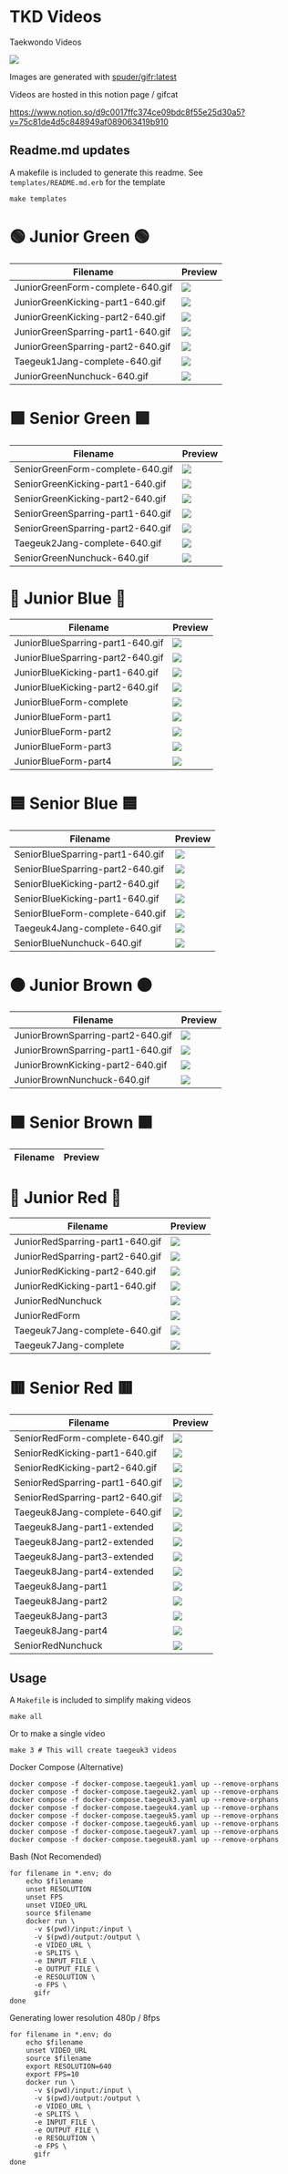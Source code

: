 # TKD Videos

Taekwondo Videos

![](https://upload.wikimedia.org/wikipedia/commons/thumb/0/09/Flag_of_South_Korea.svg/1599px-Flag_of_South_Korea.svg.png)

Images are generated with [spuder/gifr:latest](https://github.com/spuder/gifr)


Videos are hosted in this notion page / gifcat

https://www.notion.so/d9c0017ffc374ce09bdc8f55e25d30a5?v=75c81de4d5c848949af089063419b910

## Readme.md updates

A makefile is included to generate this readme. See `templates/README.md.erb` for the template

```
make templates
````

# :green_circle: Junior Green :green_circle:

| Filename | Preview | 
|---|---|
| JuniorGreenForm-complete-640.gif | ![](https://media2.giphy.com/media/nDhYdsdPYURQaEvQES/giphy.gif)| 
| JuniorGreenKicking-part1-640.gif | ![](https://media3.giphy.com/media/5OwdQkeOVvDK81cD2z/giphy.gif)| 
| JuniorGreenKicking-part2-640.gif | ![](https://media0.giphy.com/media/d9XCX7W0k4ClwkOhLI/giphy.gif)| 
| JuniorGreenSparring-part1-640.gif | ![](https://media3.giphy.com/media/E0zROpojY1xyrDJu7m/giphy.gif)| 
| JuniorGreenSparring-part2-640.gif | ![](https://media3.giphy.com/media/TScXLcqM7obbmtQbDb/giphy.gif)| 
| Taegeuk1Jang-complete-640.gif | ![](https://media4.giphy.com/media/UUZUf3FDhyPUAB3YyI/giphy.gif)| 
| JuniorGreenNunchuck-640.gif | ![](https://media1.giphy.com/media/bJUwKxafM4NPBOcYpA/giphy.gif)| 

# :green_square: Senior Green :green_square: 

| Filename | Preview | 
|---|---|
| SeniorGreenForm-complete-640.gif | ![](https://media.giphy.com/media/iXXVK7fzEsb27kcHKx/giphy.gif)| 
| SeniorGreenKicking-part1-640.gif | ![](https://media2.giphy.com/media/wCICFN31jaYg8Os7sU/giphy.gif)| 
| SeniorGreenKicking-part2-640.gif | ![](https://media0.giphy.com/media/zu9Y55rIFKmau2sTva/giphy.gif)| 
| SeniorGreenSparring-part1-640.gif | ![](https://media2.giphy.com/media/P6HVREmZeMOgCB4ZWJ/giphy.gif)| 
| SeniorGreenSparring-part2-640.gif | ![](https://media3.giphy.com/media/JrWjGBj34vH1MqoclE/giphy.gif)| 
| Taegeuk2Jang-complete-640.gif | ![](https://media3.giphy.com/media/bDFyjibsViLpdvcMrc/giphy.gif)| 
| SeniorGreenNunchuck-640.gif | ![](https://media2.giphy.com/media/l1FlUriKjRSV59BGlI/giphy.gif)| 

# :large_blue_circle: Junior Blue :large_blue_circle:

| Filename | Preview | 
|---|---|
| JuniorBlueSparring-part1-640.gif | ![](https://media.giphy.com/media/Y2Vp9aYs7KB4YJjZdU/giphy.gif)| 
| JuniorBlueSparring-part2-640.gif | ![](https://media.giphy.com/media/IJTrcKtdSLlQjeYJsH/giphy.gif)| 
| JuniorBlueKicking-part1-640.gif | ![](https://media.giphy.com/media/tSQbhOSd9Xw9WZrjlV/giphy.gif)| 
| JuniorBlueKicking-part2-640.gif | ![](https://media.giphy.com/media/hTPSmRXmPYYfgy4pW2/giphy.gif)| 
| JuniorBlueForm-complete | ![](https://media.giphy.com/media/B1gDxuAiMwfhQFGoaI/giphy-downsized-large.gif)| 
| JuniorBlueForm-part1 | ![](https://imgur.com/WH0IeIk.gif)| 
| JuniorBlueForm-part2 | ![](https://imgur.com/ZSn8fMf.gif)| 
| JuniorBlueForm-part3 | ![](https://imgur.com/7AOnHI6.gif)| 
| JuniorBlueForm-part4 | ![](https://imgur.com/SOhY068.gif)| 

# :blue_square: Senior Blue :blue_square:

| Filename | Preview | 
|---|---|
| SeniorBlueSparring-part1-640.gif | ![](https://media.giphy.com/media/lpvDQo3px8VUxyxXaq/giphy.gif)| 
| SeniorBlueSparring-part2-640.gif | ![](https://media.giphy.com/media/Nz3ey0rOcuzp5wUnpu/giphy.gif)| 
| SeniorBlueKicking-part2-640.gif | ![](https://media.giphy.com/media/zXcF6l14fnJog5D0OP/giphy.gif)| 
| SeniorBlueKicking-part1-640.gif | ![](https://media.giphy.com/media/PuruVzNyKySFAjciou/giphy.gif)| 
| SeniorBlueForm-complete-640.gif | ![](https://media.giphy.com/media/IVMLroW0Ct5F27aTVP/giphy-downsized-large.gif)| 
| Taegeuk4Jang-complete-640.gif | ![](https://media.giphy.com/media/oBm3s8K0doYjSWOVC2/giphy.gif)| 
| SeniorBlueNunchuck-640.gif | ![](https://media.giphy.com/media/v1.Y2lkPTc5MGI3NjExNDMzNmI3NTkyNDg0NzIxNGM3ODUyZjBjYTgyOWJlNGU3NzI4MjkzMyZjdD1n/k4ZLjNeRkiDMBGUzWS/giphy-downsized-large.gif)| 

# :brown_circle: Junior Brown :brown_circle: 

| Filename | Preview | 
|---|---|
| JuniorBrownSparring-part2-640.gif | ![](https://media.giphy.com/media/RjpuUuSC6FH4zb4QnD/giphy.gif)| 
| JuniorBrownSparring-part1-640.gif | ![](https://media.giphy.com/media/aor2iyIkfZAq3sCp36/giphy.gif)| 
| JuniorBrownKicking-part2-640.gif | ![](https://media.giphy.com/media/I9vKoToiXGpLa4gtUV/giphy.gif)| 
| JuniorBrownNunchuck-640.gif | ![](https://media.giphy.com/media/v1.Y2lkPTc5MGI3NjExYWE4ZTIzMjc4NzVjZTkxZjA0YmY5NzhhOTI5OGM0ZDg5ZTAxNTBiYyZjdD1n/34ds7dNwTsCgdIkGzZ/giphy-downsized-large.gif)| 

# :brown_square: Senior Brown :brown_square:

| Filename | Preview | 
|---|---|


# :red_circle: Junior Red :red_circle:

| Filename | Preview | 
|---|---|
| JuniorRedSparring-part1-640.gif | ![](https://media.giphy.com/media/sb1oQUrB5NXQP0FJf2/giphy.gif)| 
| JuniorRedSparring-part2-640.gif | ![](https://media.giphy.com/media/0ZFJ24wFme03SMWDVy/giphy.gif)| 
| JuniorRedKicking-part2-640.gif | ![](https://media.giphy.com/media/7KSgR8N0GI3TUwbpYd/giphy.gif)| 
| JuniorRedKicking-part1-640.gif | ![](https://media.giphy.com/media/41PAO6zZ8QqyewezQx/giphy.gif)| 
| JuniorRedNunchuck | ![](https://media.giphy.com/media/VgWBfy0Me4zVeACoz1/giphy-downsized-large.gif)| 
| JuniorRedForm | ![](https://media.giphy.com/media/9o1d43XADKPJyBrXvX/giphy-downsized-large.gif)| 
| Taegeuk7Jang-complete-640.gif | ![](https://media.giphy.com/media/pBUEvSI8zwkw9fGj2Y/giphy.gif)| 
| Taegeuk7Jang-complete | ![](https://media.giphy.com/media/XQvFqRWrTFb5yOS5og/giphy.gif)| 

# :red_square: Senior Red :red_square:

| Filename | Preview | 
|---|---|
| SeniorRedForm-complete-640.gif | ![](https://media.giphy.com/media/B5r3Yumgl83VJ6EGyS/giphy-downsized-large.gif)| 
| SeniorRedKicking-part1-640.gif | ![](https://media.giphy.com/media/KrxbSMg5924Q6HU3fV/giphy.gif)| 
| SeniorRedKicking-part2-640.gif | ![](https://media.giphy.com/media/Ckj0woYpjv0uvgWC7a/giphy.gif)| 
| SeniorRedSparring-part1-640.gif | ![](https://media.giphy.com/media/IEW9UEg2qyeCumfMA7/giphy.gif)| 
| SeniorRedSparring-part2-640.gif | ![](https://media.giphy.com/media/5xTEBSWE1lcNy7B5M7/giphy.gif)| 
| Taegeuk8Jang-complete-640.gif | ![](https://media.giphy.com/media/eHZdU16068fBluCZj6/giphy.gif)| 
| Taegeuk8Jang-part1-extended | ![](https://media.giphy.com/media/gTr5mGLrTVl5tPT7G4/giphy.gif)| 
| Taegeuk8Jang-part2-extended | ![](https://media.giphy.com/media/Tkxvas2pXFuKk3MRtr/giphy.gif)| 
| Taegeuk8Jang-part3-extended | ![](https://media.giphy.com/media/iLvFTQwKMJASAFVDaM/giphy.gif)| 
| Taegeuk8Jang-part4-extended | ![](https://media.giphy.com/media/ub37OaoP0qqzGCXhly/giphy.gif)| 
| Taegeuk8Jang-part1 | ![](https://media.giphy.com/media/Q7MFwuAuyN8EEuVTKH/giphy.gif)| 
| Taegeuk8Jang-part2 | ![](https://media.giphy.com/media/Lf01UrM9S0wNsvL7Vh/giphy.gif)| 
| Taegeuk8Jang-part3 | ![](https://media.giphy.com/media/xWwYK4vVfsJ3wDrcQt/giphy.gif)| 
| Taegeuk8Jang-part4 | ![](https://media.giphy.com/media/H4snyDjciW5ztKvhZH/giphy.gif)| 
| SeniorRedNunchuck | ![](https://media.giphy.com/media/hKIO3JwGEo4vRzQy4p/giphy-downsized-large.gif)| 


## Usage

A `Makefile` is included to simplify making videos

```
make all
```

Or to make a single video

```
make 3 # This will create taegeuk3 videos
```



Docker Compose (Alternative)

```
docker compose -f docker-compose.taegeuk1.yaml up --remove-orphans
docker compose -f docker-compose.taegeuk2.yaml up --remove-orphans
docker compose -f docker-compose.taegeuk3.yaml up --remove-orphans
docker compose -f docker-compose.taegeuk4.yaml up --remove-orphans
docker compose -f docker-compose.taegeuk5.yaml up --remove-orphans
docker compose -f docker-compose.taegeuk6.yaml up --remove-orphans
docker compose -f docker-compose.taegeuk7.yaml up --remove-orphans
docker compose -f docker-compose.taegeuk8.yaml up --remove-orphans
```

Bash (Not Recomended)

```
for filename in *.env; do
    echo $filename
    unset RESOLUTION
    unset FPS
    unset VIDEO_URL
    source $filename
    docker run \
      -v $(pwd)/input:/input \
      -v $(pwd)/output:/output \
      -e VIDEO_URL \
      -e SPLITS \
      -e INPUT_FILE \
      -e OUTPUT_FILE \
      -e RESOLUTION \
      -e FPS \
      gifr
done
```

Generating lower resolution 480p / 8fps

```
for filename in *.env; do
    echo $filename
    unset VIDEO_URL
    source $filename
    export RESOLUTION=640
    export FPS=10
    docker run \
      -v $(pwd)/input:/input \
      -v $(pwd)/output:/output \
      -e VIDEO_URL \
      -e SPLITS \
      -e INPUT_FILE \
      -e OUTPUT_FILE \
      -e RESOLUTION \
      -e FPS \
      gifr
done
```
